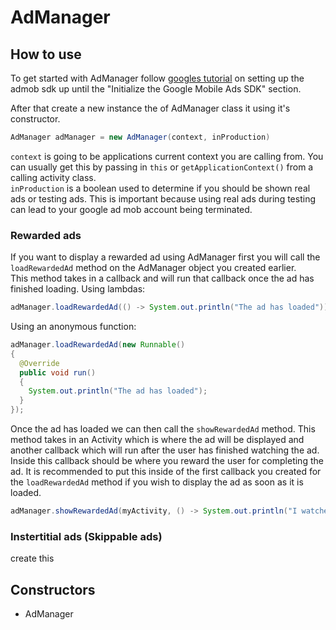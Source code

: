 # AdManager

## How to use

To get started with AdManager follow [googles tutorial](https://developers.google.com/admob/android/quick-start) on setting up the admob sdk up until the "Initialize the Google Mobile Ads SDK" section.  

After that create a new instance the of AdManager class it using it's constructor.  
```java
AdManager adManager = new AdManager(context, inProduction)
```

`context` is going to be applications current context you are calling from. You can usually get this by passing in `this` or `getApplicationContext()` from a calling activity class.  
`inProduction` is a boolean used to determine if you should be shown real ads or testing ads. This is important because using real ads during testing can lead to your google ad mob account being terminated.

### Rewarded ads

If you want to display a rewarded ad using AdManager first you will call the `loadRewardedAd` method on the AdManager object you created earlier.  
This method takes in a callback and will run that callback once the ad has finished loading.
Using lambdas:
```java
adManager.loadRewardedAd(() -> System.out.println("The ad has loaded"));
```
Using an anonymous function:   
```java
adManager.loadRewardedAd(new Runnable() 
{
  @Override
  public void run()
  {
    System.out.println("The ad has loaded");
  }
});
```

Once the ad has loaded we can then call the `showRewardedAd` method.
This method takes in an Activity which is where the ad will be displayed and another callback which will run after the user has finished watching the ad.
Inside this callback should be where you reward the user for completing the ad.
It is recommended to put this inside of the first callback you created for the `loadRewardedAd` method if you wish to display the ad as soon as it is loaded.
```java
adManager.showRewardedAd(myActivity, () -> System.out.println("I watched a unskippable ad and should be rewarded"));
```

### Instertitial ads (Skippable ads)

create this

## Constructors

- AdManager
